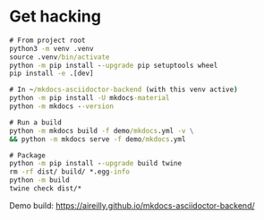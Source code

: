 # Get hacking

```cmd
# From project root
python3 -m venv .venv
source .venv/bin/activate
python -m pip install --upgrade pip setuptools wheel
pip install -e .[dev]

# In ~/mkdocs-asciidoctor-backend (with this venv active)
python -m pip install -U mkdocs-material
python -m mkdocs --version

# Run a build
python -m mkdocs build -f demo/mkdocs.yml -v \
&& python -m mkdocs serve -f demo/mkdocs.yml

# Package
python -m pip install --upgrade build twine
rm -rf dist/ build/ *.egg-info
python -m build
twine check dist/*
```

Demo build: https://aireilly.github.io/mkdocs-asciidoctor-backend/